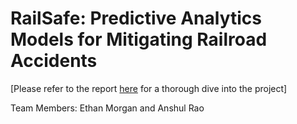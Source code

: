 # RailSafe: Predictive Analytics Models for Mitigating Railroad Accidents

[Please refer to the report [here](https://github.com/anshulrao/rail-safe/blob/main/Report.pdf) for a thorough dive into the project]

Team Members: Ethan Morgan and Anshul Rao
